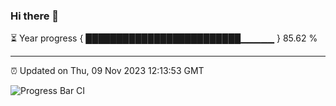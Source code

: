 ### Hi there 👋

⏳ Year progress { █████████████████████████▁▁▁▁▁ } 85.62 %

---

⏰ Updated on Thu, 09 Nov 2023 12:13:53 GMT

![Progress Bar CI](https://github.com/Shyam-Makwana/GitHub-Actions-Demo/workflows/Progress%20Bar%20CI/badge.svg)
